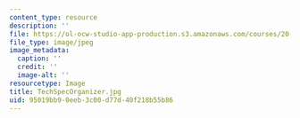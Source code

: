 ```yaml
---
content_type: resource
description: ''
file: https://ol-ocw-studio-app-production.s3.amazonaws.com/courses/20-020-introduction-to-biological-engineering-design-spring-2009/95019bb90eeb3c00d77d40f218b55b86_TechSpecOrganizer.jpg
file_type: image/jpeg
image_metadata:
  caption: ''
  credit: ''
  image-alt: ''
resourcetype: Image
title: TechSpecOrganizer.jpg
uid: 95019bb9-0eeb-3c00-d77d-40f218b55b86
---
```

